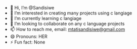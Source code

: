 - 👋 Hi, I’m @Sandisiwe
- 👀 I’m interested in creating many projects using c langiage
- 🌱 I’m currently learning c langiage
- 💞️ I’m looking to collaborate on any c language projects
- 📫 How to reach me, email: mtatisandisiwe@gmail.com
- 😄 Pronouns: HER
- ⚡ Fun fact: None

<!---
Sandisiwe-1/Sandisiwe-1 is a ✨ special ✨ repository because its `README.md` (this file) appears on your GitHub profile.
You can click the Preview link to take a look at your changes.
--->
